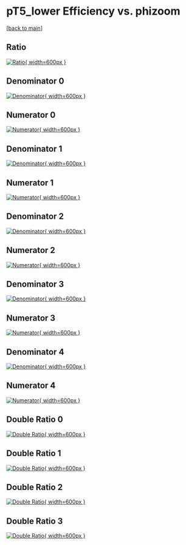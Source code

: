 # pT5_lower Efficiency vs. phizoom

[[back to main](./)]



## Ratio

[![Ratio](../mtv/var/pT5_lower_base_13_0_eff_phizoom.png){ width=600px }](../mtv/var/pT5_lower_base_13_0_eff_phizoom.pdf)

## Denominator 0

[![Denominator](../mtv/den/pT5_lower_base_13_0_eff_phizoom_den0.png){ width=600px }](../mtv/den/pT5_lower_base_13_0_eff_phizoom_den0.pdf)

## Numerator 0

[![Numerator](../mtv/num/pT5_lower_base_13_0_eff_phizoom_num0.png){ width=600px }](../mtv/num/pT5_lower_base_13_0_eff_phizoom_num0.pdf)

## Denominator 1

[![Denominator](../mtv/den/pT5_lower_base_13_0_eff_phizoom_den1.png){ width=600px }](../mtv/den/pT5_lower_base_13_0_eff_phizoom_den1.pdf)

## Numerator 1

[![Numerator](../mtv/num/pT5_lower_base_13_0_eff_phizoom_num1.png){ width=600px }](../mtv/num/pT5_lower_base_13_0_eff_phizoom_num1.pdf)

## Denominator 2

[![Denominator](../mtv/den/pT5_lower_base_13_0_eff_phizoom_den2.png){ width=600px }](../mtv/den/pT5_lower_base_13_0_eff_phizoom_den2.pdf)

## Numerator 2

[![Numerator](../mtv/num/pT5_lower_base_13_0_eff_phizoom_num2.png){ width=600px }](../mtv/num/pT5_lower_base_13_0_eff_phizoom_num2.pdf)

## Denominator 3

[![Denominator](../mtv/den/pT5_lower_base_13_0_eff_phizoom_den3.png){ width=600px }](../mtv/den/pT5_lower_base_13_0_eff_phizoom_den3.pdf)

## Numerator 3

[![Numerator](../mtv/num/pT5_lower_base_13_0_eff_phizoom_num3.png){ width=600px }](../mtv/num/pT5_lower_base_13_0_eff_phizoom_num3.pdf)

## Denominator 4

[![Denominator](../mtv/den/pT5_lower_base_13_0_eff_phizoom_den4.png){ width=600px }](../mtv/den/pT5_lower_base_13_0_eff_phizoom_den4.pdf)

## Numerator 4

[![Numerator](../mtv/num/pT5_lower_base_13_0_eff_phizoom_num4.png){ width=600px }](../mtv/num/pT5_lower_base_13_0_eff_phizoom_num4.pdf)

## Double Ratio 0

[![Double Ratio](../mtv/ratio/pT5_lower_base_13_0_eff_phizoom_ratio0.png){ width=600px }](../mtv/ratio/pT5_lower_base_13_0_eff_phizoom_ratio0.pdf)

## Double Ratio 1

[![Double Ratio](../mtv/ratio/pT5_lower_base_13_0_eff_phizoom_ratio1.png){ width=600px }](../mtv/ratio/pT5_lower_base_13_0_eff_phizoom_ratio1.pdf)

## Double Ratio 2

[![Double Ratio](../mtv/ratio/pT5_lower_base_13_0_eff_phizoom_ratio2.png){ width=600px }](../mtv/ratio/pT5_lower_base_13_0_eff_phizoom_ratio2.pdf)

## Double Ratio 3

[![Double Ratio](../mtv/ratio/pT5_lower_base_13_0_eff_phizoom_ratio3.png){ width=600px }](../mtv/ratio/pT5_lower_base_13_0_eff_phizoom_ratio3.pdf)

